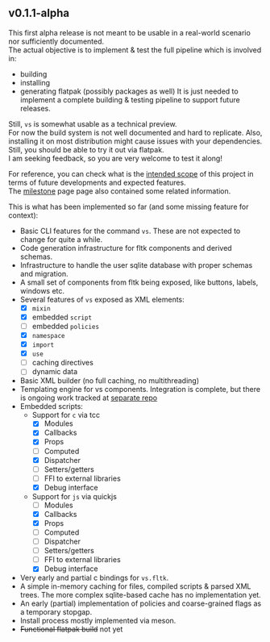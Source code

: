 ## v0.1.1-alpha

This first alpha release is not meant to be usable in a real-world scenario nor sufficiently documented.  
The actual objective is to implement & test the full pipeline which is involved in:
- building
- installing
- generating flatpak (possibly packages as well)
It is just needed to implement a complete building & testing pipeline to support future releases.  

Still, `vs` is somewhat usable as a technical preview.  
For now the build system is not well documented and hard to replicate. Also, installing it on most distribution might cause issues with your dependencies.  Still, you should be able to try it out via flatpak.  
I am seeking feedback, so you are very welcome to test it along!

For reference, you can check what is the [intended scope](./README.md) of this project in terms of future developments and expected features.  
The [milestone](./docs/milestones.md) page page also contained some related information.  

This is what has been implemented so far (and some missing feature for context):

- Basic CLI features for the command `vs`. These are not expected to change for quite a while.
- Code generation infrastructure for fltk components and derived schemas.
- Infrastructure to handle the user sqlite database with proper schemas and migration.
- A small set of components from fltk being exposed, like buttons, labels, windows etc.
- Several features of `vs` exposed as XML elements:
    - [x] `mixin`
    - [x] embedded `script`
    - [ ] embedded `policies`
    - [x] `namespace`
    - [x] `import`
    - [x] `use`
    - [ ] caching directives
    - [ ] dynamic data
- Basic XML builder (no full caching, no multithreading)
- Templating engine for vs components. Integration is complete, but there is ongoing work tracked at [separate repo](https://github.com/KaruroChori/vs-templ)
- Embedded scripts:
    - Support for `c` via tcc
        - [x] Modules
        - [x] Callbacks
        - [x] Props
        - [ ] Computed
        - [x] Dispatcher
        - [ ] Setters/getters
        - [ ] FFI to external libraries
        - [x] Debug interface
    - Support for `js` via quickjs
        - [ ] Modules
        - [x] Callbacks
        - [x] Props
        - [ ] Computed
        - [ ] Dispatcher
        - [ ] Setters/getters
        - [ ] FFI to external libraries
        - [x] Debug interface
- Very early and partial c bindings for `vs.fltk`.
- A simple in-memory caching for files, compiled scripts & parsed XML trees. The more complex sqlite-based cache has no implementation yet.
- An early (partial) implementation of policies and coarse-grained flags as a temporary stopgap.
- Install process mostly implemented via meson.
- ~~Functional flatpak build~~ not yet